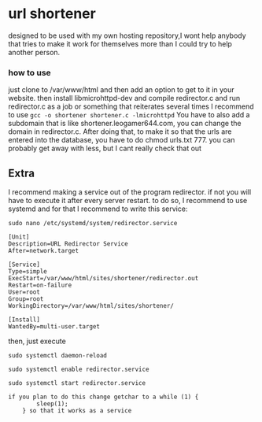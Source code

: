 # url shortener
designed to be used with my own hosting repository,I wont help anybody that tries to make it work for themselves more than I could try to help another person.
### how to use
just clone to /var/www/html and then add an option to get to it in your website.
then install libmicrohttpd-dev and compile redirector.c and run redirector.c as a job or something that reiterates several times
I recommend to use ```gcc -o shortener shortener.c -lmicrohttpd```
You have to also add a subdomain that is like shortener.leogamer644.com, you can change the domain in redirector.c. After doing that, to make it so that the urls are entered into the database, you have to do chmod urls.txt 777. you can probably get away with less, but I cant really check that out
## Extra
I recommend making a service out of the program redirector. if not you will have to execute it after every server restart. to do so, I recommend to use systemd and for that I recommend to write this service: 
```
sudo nano /etc/systemd/system/redirector.service

```
```
[Unit]
Description=URL Redirector Service
After=network.target

[Service]
Type=simple
ExecStart=/var/www/html/sites/shortener/redirector.out
Restart=on-failure
User=root
Group=root
WorkingDirectory=/var/www/html/sites/shortener/

[Install]
WantedBy=multi-user.target
```
then, just execute 
```
sudo systemctl daemon-reload
```
```
sudo systemctl enable redirector.service
```
```
sudo systemctl start redirector.service
```

```
if you plan to do this change getchar to a while (1) {
        sleep(1);
    } so that it works as a service
```
